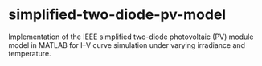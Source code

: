 # simplified-two-diode-pv-model
Implementation of the IEEE simplified two-diode photovoltaic (PV) module model in MATLAB for I–V curve simulation under varying irradiance and temperature.
